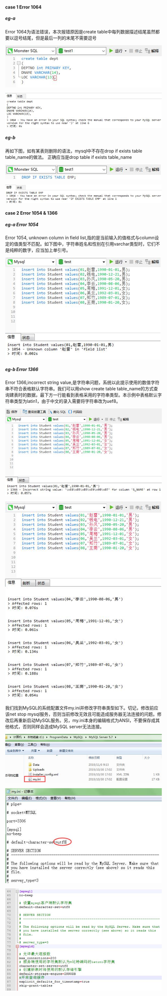 #### case 1 Error 1064

##### eg-a
Error 1064为语法错误，本次报错原因是create table中每列数据描述结尾虽然都要以逗号结尾，但是最后一列的末尾不需要逗号

![](./Images/case1a.jpg)

![](./Images/case1b.jpg)

##### eg-b
再如下图，如有某表则删除的语法，mysql中不存在drop if exists table table_name的做法。
正确应当是drop table if exists table_name

![](./Images/case1c.jpg)

![](./Images/case1d.jpg)

#### case 2 Error 1054 & 1366

##### eg-a Error 1054

Error 1054, unknown column in field list,指的是当前输入的值格式与column设定的值类型不匹配。如下图中，字符串姓名和性别在引用varchar类型时，它们不是纯粹的数字，应当加上单引号。

![](./Images/case2a.jpg)

##### eg-b Error 1366

Error 1366,incorrect string value,是字符串问题，系统以此提示使用的数值字符串不符合表格默认字符串。我们可以用show create table table_name的方式查询建表时的数据，最下方一行能看到表格采用的字符串类型。本示例中表格默认字符串类型为latin1，由于中文的录入需要将字符串改为uef8。

![](./Images/case2b.jpg)

![](./Images/case2c.jpg)

我们找到MySQL的系统配置文件my.ini并修改字符串类型如下。切记，修改前应该net stop mysql服务，否则当前修改无效且可能造成服务器无法连接的问题。修改后再重新启动MySQL服务。另，my.ini本身的编辑格式为ANSI，不要保存成其他格式，否则同样会造成MySQL server无法连接。

![](./Images/case2d.jpg)

![](./Images/case2e.jpg)

![](./Images/case2f.jpg)
